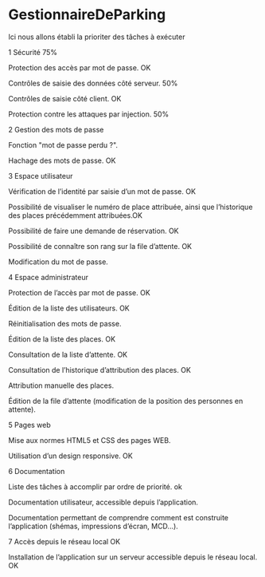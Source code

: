 # GestionnaireDeParking




Ici nous allons établi la prioriter des tâches à exécuter



1  Sécurité 75%

Protection des accès par mot de passe. OK

Contrôles de saisie des données côté serveur. 50%

Contrôles de saisie côté client. OK

Protection contre les attaques par injection. 50%




2  Gestion des mots de passe

Fonction "mot de passe perdu ?".

Hachage des mots de passe. OK




3  Espace utilisateur

Vérification de l’identité par saisie d’un mot de passe. OK

Possibilité de visualiser le numéro de place attribuée, ainsi que l’historique des places précédemment attribuées.OK

Possibilité de faire une demande de réservation. OK

Possibilité de connaître son rang sur la file d’attente. OK

Modification du mot de passe.




4  Espace administrateur

Protection de l’accès par mot de passe. OK

Édition de la liste des utilisateurs. OK

Réinitialisation des mots de passe.

Édition de la liste des places. OK

Consultation de la liste d’attente. OK

Consultation de l’historique d’attribution des places. OK

Attribution manuelle des places.

Édition de la file d’attente (modification de la position des personnes en attente).




5  Pages web

Mise aux normes HTML5 et CSS des pages WEB. 

Utilisation d’un design responsive. OK



6  Documentation

Liste des tâches à accomplir par ordre de priorité. ok

Documentation utilisateur, accessible depuis l’application.

Documentation permettant de comprendre comment est construite l’application (shémas, impressions d’écran, MCD...).




7  Accès depuis le réseau local OK

Installation de l’application sur un serveur accessible depuis le réseau local. OK
